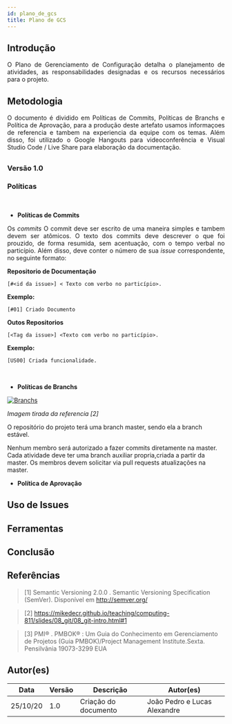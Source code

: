 ```yaml
---
id: plano_de_gcs
title: Plano de GCS
---
```



## Introdução

<p align = "justify">
O Plano de Gerenciamento de Configuração detalha o planejamento de atividades, as responsabilidades designadas e os recursos necessários para o projeto.
</p>

## Metodologia

<p align = "justify">
O documento é dividido em  Políticas de Commits, Políticas de Branchs e Política de Aprovação, para a produção deste artefato usamos informaçoes de referencia e tambem na experiencia da equipe com os temas. Além disso, foi utilizado o Google Hangouts para videoconferência e Visual Studio Code / Live Share para elaboração da documentação.
</p>

## 

### Versão 1.0

### Políticas

<br/>

- **Políticas de Commits**

<p align = "justify">
Os <i>commits</i> O commit deve ser escrito de uma maneira simples e tambem devem ser atômicos. O texto dos commits deve descrever o que foi prouzido, de forma resumida, sem acentuação, com o tempo verbal no particípio. Além disso, deve conter o número de sua <i>issue</i> correspondente, no seguinte formato:
</p>

**Repositorio de Documentação**

```[#<id da issue>] < Texto com verbo no particípio>.```

**Exemplo:**

```[#01] Criado Documento```

**Outos Repositorios**

```[<Tag da issue>] <Texto com verbo no particípio>.```

**Exemplo:**

```[US00] Criada funcionalidade.```

<br/>

- **Políticas de Branchs**
  
 [![Branchs](../assets/diagrama_gcs/branchs.png)](../assets/diagrama_gcs/branchs.png)

 *Imagem tirada da referencia [2]*

O repositório do projeto terá uma branch master, sendo ela a branch estável.

Nenhum membro será autorizado a fazer commits diretamente na master. Cada atividade deve ter uma branch auxiliar propria,criada a partir da master. Os membros devem solicitar via pull requests atualizações na master.


- **Política de Aprovação**

## Uso de Issues

## Ferramentas

## Conclusão

<p align = "justify">

</p>

## Referências

> [1] Semantic Versioning 2.0.0 . Semantic Versioning Specification (SemVer). Disponível em <http://semver.org/>

> [2] https://mikedecr.github.io/teaching/computing-811/slides/08_git/08_git-intro.html#1

> [3] PMI®
. PMBOK®
: Um Guia do Conhecimento em Gerenciamento de Projetos (Guia PMBOK)/Project Management Institute.Sexta. Pensilvânia 19073-3299 EUA
## Autor(es)

| Data | Versão | Descrição | Autor(es) |
| -- | -- | -- | -- |
| 25/10/20 | 1.0 | Criação do documento | João Pedro e Lucas Alexandre |